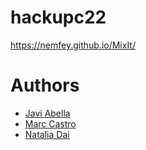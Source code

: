 # hackupc22
https://nemfey.github.io/MixIt/

# Authors
- [Javi Abella](https://github.com/Sirkkouga)
- [Marc Castro](https://github.com/MarcChavez)
- [Natalia Dai](https://github.com/natdai8)
